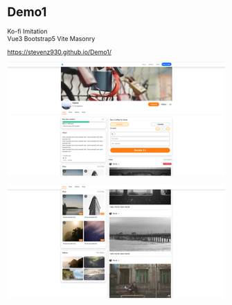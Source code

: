 # Demo1
Ko-fi Imitation  
Vue3 Bootstrap5 Vite Masonry

https://stevenz930.github.io/Demo1/  

![pic1](https://github.com/stevenz930/Demo1/blob/main/1.png)  
<br/>
![pic2](https://github.com/stevenz930/Demo1/blob/main/2.png)
